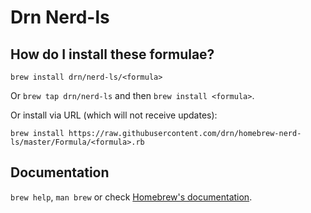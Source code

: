 
# Drn Nerd-ls

## How do I install these formulae?
`brew install drn/nerd-ls/<formula>`

Or `brew tap drn/nerd-ls` and then `brew install <formula>`.

Or install via URL (which will not receive updates):

```
brew install https://raw.githubusercontent.com/drn/homebrew-nerd-ls/master/Formula/<formula>.rb
```

## Documentation
`brew help`, `man brew` or check [Homebrew's documentation](https://docs.brew.sh).
